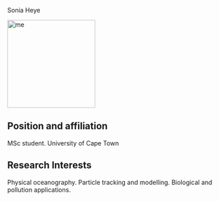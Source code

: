 Sonia Heye

<img src="Antarctica.jpg" alt="me" width="200"/>

## Position and affiliation
MSc student.
University of Cape Town

## Research Interests
Physical oceanography. Particle tracking and modelling. Biological and pollution applications. 
